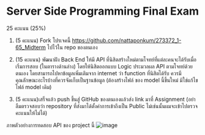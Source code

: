 ﻿# Server Side Programming Final Exam

25 คะแนน (25%)
1. (5 คะแนน) Fork โปรเจคนี้ https://github.com/nattaponkum/273372_1-65_Midterm
ไปไว้ใน repo ของตนเอง 

2. (15 คะแนน) พัฒนาฝัง Back End ให้มี API ที่นิสิตสร้างใหม่ตามโจทย์ที่แต่ละคนจะได้รับเมื่อเริ่มการสอบ (ในตารางด้านล่าง)
โดยให้นิสิตออกแบบ Logic ประมวลผล API ตามโจทย์ด้วยตนเอง โดยสามารถไปหาข้อมูลเพิ่มเติมจาก internet ว่า function ที่นิสิตได้รับ ควรมีคุณลักษณะอะไรบ้างที่ควรจัดเก็บเป็นฐานข้อมูล (ต้องสร้างไฟล์ ของ model นี้ขึ้นใหม่ มิใช่แก้ไขไฟล์ model เดิม)

3. (5 คะแนน)เสร็จแล้ว push ขึ้นสู่่ GitHub ของตนเองแล้วส่ง link มาที่ Assignment (อย่าลืมตรวจสอบว่า repository ที่ส่งมาได้ตั้งค่าการเข้าถึงเป็น Public ไม่เช่นนั้นผมจะเข้าไปตรวจคะแนนให้ไม่ได้)

ภาพตัวอย่างการทดสอบ API ของ project นี้
![image](https://user-images.githubusercontent.com/67570539/186477703-76602124-a54d-4b31-ab90-f7537709f9d6.png)
